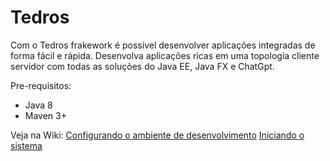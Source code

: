 # Tedros 
Com o Tedros frakework é possível desenvolver aplicações integradas de forma fácil e rápida. Desenvolva aplicações ricas em uma topologia cliente servidor com todas as soluções do Java EE, Java FX e ChatGpt.

Pre-requisitos:
 - Java 8
 - Maven 3+

Veja na Wiki:
[Configurando o ambiente de desenvolvimento](https://github.com/Tedros-Box/tedros-apps/wiki/Configura%C3%A7%C3%A3o)
[Iniciando o sistema](https://github.com/Tedros-Box/tedros-apps/wiki/Inicializa%C3%A7%C3%A3o)
